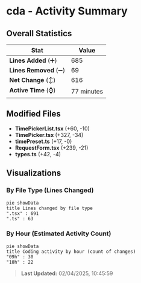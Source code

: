 # cda - Activity Summary 

## Overall Statistics

| Stat                   | Value                                                             |
| ---------------------- | ----------------------------------------------------------------- |
| **Lines Added** (➕)   | 685                                          |
| **Lines Removed** (➖) | 69                                        |
| **Net Change** (↕)    | 616                |
| **Active Time** (⌚)   | 77 minutes |


## Modified Files
- **TimePickerList.tsx** (+60, -10)
- **TimePicker.tsx** (+327, -34)
- **timePreset.ts** (+17, -0)
- **RequestForm.tsx** (+239, -21)
- **types.ts** (+42, -4)

## Visualizations

### By File Type (Lines Changed)

```mermaid
pie showData
title Lines changed by file type
".tsx" : 691
".ts" : 63
```

### By Hour (Estimated Activity Count)

```mermaid
pie showData
title Coding activity by hour (count of changes)
"09h" : 30
"10h" : 22
```


> **Last Updated:** 02/04/2025, 10:45:59